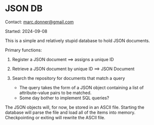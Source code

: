 # JSON DB

Contact: marc.donner@gmail.com

Started: 2024-09-08

This is a simple and relatively stupid database to hold JSON documents.

Primary functions:

1. Register a JSON document ==> assigns a unique ID

1. Retrieve a JSON document by unique ID ==> JSON Document

1. Search the repository for documents that match a query
    * The query takes the form of a JSON object containing a list of attribute-value pairs to be matched.
    * Some day bother to implement SQL queries?

The JSON objects will, for now, be stored in an ASCII file.  Starting the database will parse the file and load all of the items into memory.  Checkpointing or exiting will rewrite the ASCII file.
